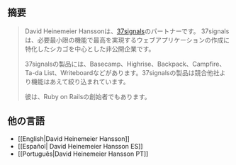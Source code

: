 ## 摘要

> David Heinemeier Hanssonは、<a href="http://37signals.com/">37signals</a>のパートナーです。 37signalsは、必要最小限の機能で最高を実現するウェブアプリケーションの作成に特化したシカゴを中心とした非公開企業です。
>
> 37signalsの製品には、Basecamp、Highrise、Backpack、Campfire、Ta-da List、Writeboardなどがあります。37signalsの製品は競合他社より機能はあえて絞り込まれています。
>
> 彼は、Ruby on Railsの創始者でもあります。

## 他の言語

* [[English|David Heinemeier Hansson]]
* [[Español| David Heinemeier Hansson ES]]
* [[Português|David Heinemeier Hansson PT]]
